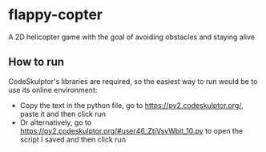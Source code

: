# flappy-copter
A 2D helicopter game with the goal of avoiding obstacles and staying alive

## How to run
CodeSkulptor's libraries are required, so the easiest way to run would be to use its online environment:

- Copy the text in the python file, go to https://py2.codeskulptor.org/, paste it and then click run
- Or alternatively, go to https://py2.codeskulptor.org/#user46_ZtjVsvWbit_10.py to open the script I saved and then click run